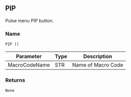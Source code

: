 ## PIP

Pulse menu PIP button.


### Name

`PIP ()`


| Parameter     | Type | Description        |
| ------------- | ---- | ------------------ |
| MacroCodeName | STR  | Name of Macro Code |


### Returns

`None`